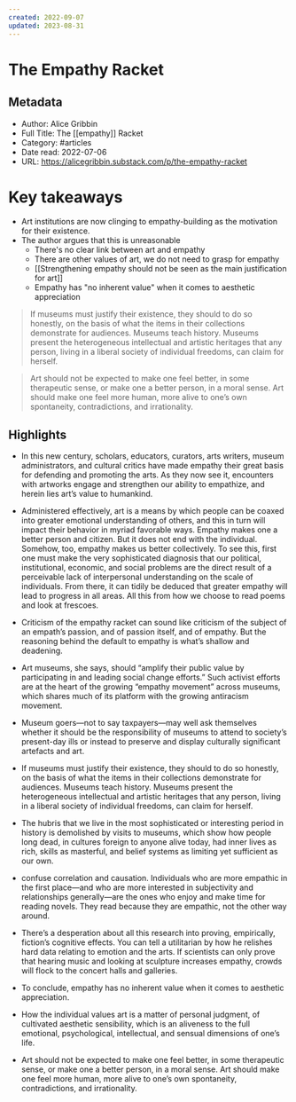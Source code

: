 ```yaml
---
created: 2022-09-07
updated: 2023-08-31
---
```

# The Empathy Racket

## Metadata
- Author: Alice Gribbin
- Full Title: The [[empathy]] Racket
- Category: #articles
- Date read: 2022-07-06
- URL: https://alicegribbin.substack.com/p/the-empathy-racket

# Key takeaways
- Art institutions are now clinging to empathy-building as the motivation for their existence.
- The author argues that this is unreasonable
	- There's no clear link between art and empathy
	- There are other values of art, we do not need to grasp for empathy
	- [[Strengthening empathy should not be seen as the main justification for art]]
	- Empathy has "no inherent value" when it comes to aesthetic appreciation

> If museums must justify their existence, they should to do so honestly, on the basis of what the items in their collections demonstrate for audiences. Museums teach history. Museums present the heterogeneous intellectual and artistic heritages that any person, living in a liberal society of individual freedoms, can claim for herself.

> Art should not be expected to make one feel better, in some therapeutic sense, or make one a better person, in a moral sense. Art should make one feel more human, more alive to one’s own spontaneity, contradictions, and irrationality.

## Highlights
- In this new century, scholars, educators, curators, arts writers, museum administrators, and cultural critics have made empathy their great basis for defending and promoting the arts. As they now see it, encounters with artworks engage and strengthen our ability to empathize, and herein lies art’s value to humankind.
- Administered effectively, art is a means by which people can be coaxed into greater emotional understanding of others, and this in turn will impact their behavior in myriad favorable ways. Empathy makes one a better person and citizen. But it does not end with the individual. Somehow, too, empathy makes us better collectively. To see this, first one must make the very sophisticated diagnosis that our political, institutional, economic, and social problems are the direct result of a perceivable lack of interpersonal understanding on the scale of individuals. From there, it can tidily be deduced that greater empathy will lead to progress in all areas. All this from how we choose to read poems and look at frescoes.
- Criticism of the empathy racket can sound like criticism of the subject of an empath’s passion, and of passion itself, and of empathy. But the reasoning behind the default to empathy is what’s shallow and deadening.
- Art museums, she says, should “amplify their public value by participating in and leading social change efforts.” Such activist efforts are at the heart of the growing “empathy movement” across museums, which shares much of its platform with the growing antiracism movement.
- Museum goers—not to say taxpayers—may well ask themselves whether it should be the responsibility of museums to attend to society’s present-day ills or instead to preserve and display culturally significant artefacts and art.

- If museums must justify their existence, they should to do so honestly, on the basis of what the items in their collections demonstrate for audiences. Museums teach history. Museums present the heterogeneous intellectual and artistic heritages that any person, living in a liberal society of individual freedoms, can claim for herself.
- The hubris that we live in the most sophisticated or interesting period in history is demolished by visits to museums, which show how people long dead, in cultures foreign to anyone alive today, had inner lives as rich, skills as masterful, and belief systems as limiting yet sufficient as our own.
- confuse correlation and causation. Individuals who are more empathic in the first place—and who are more interested in subjectivity and relationships generally—are the ones who enjoy and make time for reading novels. They read because they are empathic, not the other way around.
- There’s a desperation about all this research into proving, empirically, fiction’s cognitive effects. You can tell a utilitarian by how he relishes hard data relating to emotion and the arts. If scientists can only prove that hearing music and looking at sculpture increases empathy, crowds will flock to the concert halls and galleries.
- To conclude, empathy has no inherent value when it comes to aesthetic appreciation.
- How the individual values art is a matter of personal judgment, of cultivated aesthetic sensibility, which is an aliveness to the full emotional, psychological, intellectual, and sensual dimensions of one’s life.
- Art should not be expected to make one feel better, in some therapeutic sense, or make one a better person, in a moral sense. Art should make one feel more human, more alive to one’s own spontaneity, contradictions, and irrationality.